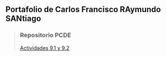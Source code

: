 ## Portafolio de Carlos Francisco RAymundo SANtiago


>### Repositorio PCDE
> <a class="anchor" alt="Actividades" href="https://cfrasan.github.io/PCDE-Activity-9.1/">Actividades 9.1 y 9.2 </a>

  
